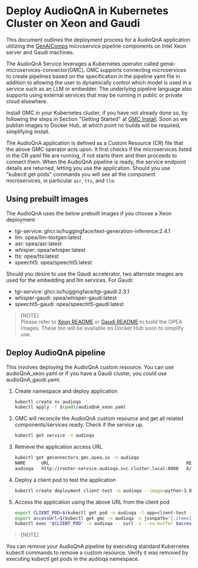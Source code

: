 # Deploy AudioQnA in Kubernetes Cluster on Xeon and Gaudi

This document outlines the deployment process for a AudioQnA application utilizing the [GenAIComps](https://github.com/opea-project/GenAIComps.git) microservice pipeline components on Intel Xeon server and Gaudi machines.

The AudioQnA Service leverages a Kubernetes operator called genai-microservices-connector(GMC). GMC supports connecting microservices to create pipelines based on the specification in the pipeline yaml file in addition to allowing the user to dynamically control which model is used in a service such as an LLM or embedder. The underlying pipeline language also supports using external services that may be running in public or private cloud elsewhere.

Install GMC  in your Kubernetes cluster, if you have not already done so, by following the steps in Section "Getting Started" at [GMC Install](https://github.com/opea-project/GenAIInfra/tree/main/microservices-connector/README.md). Soon as we publish images to Docker Hub, at which point no builds will be required, simplifying install.


The AudioQnA application is defined as a Custom Resource (CR) file that the above GMC operator acts  upon. It first checks if the microservices listed in the CR yaml file are running, if not starts them and then proceeds to connect them. When the AudioQnA pipeline is ready, the service endpoint details are returned, letting you use the application. Should you use "kubectl get pods" commands you will see all the component microservices, in particular `asr`, `tts`, and `llm`.


## Using prebuilt images

The AudioQnA uses the below prebuilt images if you choose a Xeon deployment

- tgi-service: ghcr.io/huggingface/text-generation-inference:2.4.1
- llm: opea/llm-textgen:latest
- asr: opea/asr:latest
- whisper: opea/whisper:latest
- tts: opea/tts:latest
- speecht5: opea/speecht5:latest


Should you desire to use the Gaudi accelerator, two alternate images are used for the embedding and llm services.
For Gaudi:

- tgi-service: ghcr.io/huggingface/tgi-gaudi:2.3.1
- whisper-gaudi: opea/whisper-gaudi:latest
- speecht5-gaudi: opea/speecht5-gaudi:latest

> [NOTE]  
> Please refer to [Xeon README](https://github.com/opea-project/GenAIExamples/blob/main/AudioQnA/docker_compose/intel/cpu/xeon/README.md) or [Gaudi README](https://github.com/opea-project/GenAIExamples/blob/main/AudioQnA/docker_compose/intel/hpu/gaudi/README.md) to build the OPEA images. These too will be available on Docker Hub soon to simplify use.

## Deploy AudioQnA pipeline
This involves deploying the AudioQnA custom resource. You can use audioQnA_xeon.yaml or if you have a Gaudi cluster, you could use audioQnA_gaudi.yaml. 

1. Create namespace and deploy application
   ```sh
   kubectl create ns audioqa
   kubectl apply -f $(pwd)/audioQnA_xeon.yaml
   ```

2. GMC will reconcile the AudioQnA custom resource and get all related components/services ready. Check if the service up.

   ```sh
   kubectl get service -n audioqa
   ```

3. Retrieve the application access URL

   ```sh
   kubectl get gmconnectors.gmc.opea.io -n audioqa
   NAME      URL                                                    READY   AGE
   audioqa   http://router-service.audioqa.svc.cluster.local:8080   6/0/6   5m
   ```

4. Deploy a client pod to test the application

   ```sh
   kubectl create deployment client-test -n audioqa --image=python:3.8.13 -- sleep infinity
   ```

5. Access the application using the above URL from the client pod

   ```sh
   export CLIENT_POD=$(kubectl get pod -n audioqa -l app=client-test -o jsonpath={.items..metadata.name})
   export accessUrl=$(kubectl get gmc -n audioqa -o jsonpath="{.items[?(@.metadata.name=='audioqa')].status.accessUrl}")
   kubectl exec "$CLIENT_POD" -n audioqa -- curl -s --no-buffer $accessUrl  -X POST  -d '{"byte_str": "UklGRigAAABXQVZFZm10IBIAAAABAAEARKwAAIhYAQACABAAAABkYXRhAgAAAAEA", "parameters":{"max_new_tokens":64, "do_sample": true, "stream":false}}' -H 'Content-Type: application/json'
   ```

> [NOTE]

You can remove your AudioQnA pipeline by executing standard Kubernetes kubectl commands to remove a custom resource. Verify it was removed by executing kubectl get pods in the audioqa namespace.
